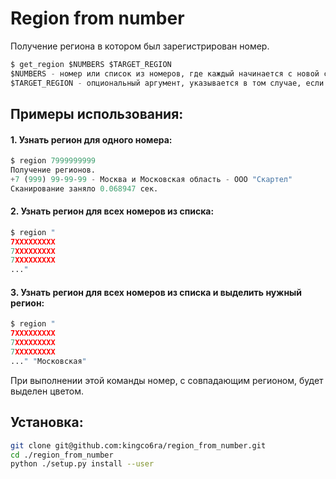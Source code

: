 # Region from number
Получение региона в котором был зарегистрирован номер.
```python
$ get_region $NUMBERS $TARGET_REGION
$NUMBERS - номер или список из номеров, где каждый начинается с новой строки.
$TARGET_REGION - опциональный аргумент, указывается в том случае, если нужно найти номер с определенным регионом.
```

## Примеры использования:

#### 1. Узнать регион для одного номера:
```python
$ region 7999999999 
Получение регионов.
+7 (999) 99-99-99 - Москва и Московская область - ООО "Скартел"
Сканирование заняло 0.068947 сек.
```

#### 2. Узнать регион для всех номеров из списка:
```python
$ region "
7XXXXXXXXX
7XXXXXXXXX
7XXXXXXXXX
..."
```

#### 3. Узнать регион для всех номеров из списка и выделить нужный регион:
```python
$ region "
7XXXXXXXXX
7XXXXXXXXX
7XXXXXXXXX
..." "Московская"
```
При выполнении этой команды номер, с совпадающим регионом, будет выделен цветом.

## Установка:
```bash
git clone git@github.com:kingco6ra/region_from_number.git
cd ./region_from_number
python ./setup.py install --user
```
